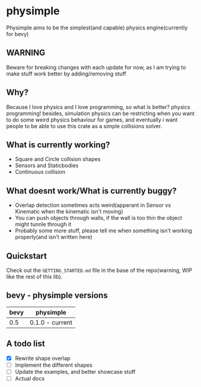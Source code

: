 # physimple

Physimple aims to be the simplest(and capable) physics engine(currently for bevy)

## WARNING

Beware for breaking changes with each update for now, as I am trying to make stuff work better by adding/removing stuff

## Why?

Because I love physics and I love programming, so what is better? physics programming!
besides, simulation physics can be restricting when you want to do some weird physics behaviour for games,
and eventually i want people to be able to use this crate as a simple collisions solver.

## What is currently working?

- Square and Circle collision shapes
- Sensors and Staticbodies
- Continuous collision

## What doesnt work/What is currently buggy?

- Overlap detection sometimes acts weird(apperant in Sensor vs Kinematic when the kinematic isn't moving)
- You can push objects through walls, if the wall is too thin the object might tunnle through it
- Probably some more stuff, please tell me when something isn't working properly(and isn't written here)

## Quickstart

Check out the `GETTING_STARTED.md` file in the base of the repo(warning, WIP like the rest of this lib).

## bevy - physimple versions

| bevy | physimple       |
|------|-----------------|
| 0.5  | 0.1.0 - current |

## A todo list

- [x] Rewrite shape overlap
- [ ] Implement the different shapes
- [ ] Update the examples, and better showcase stuff
- [ ] Actual docs
